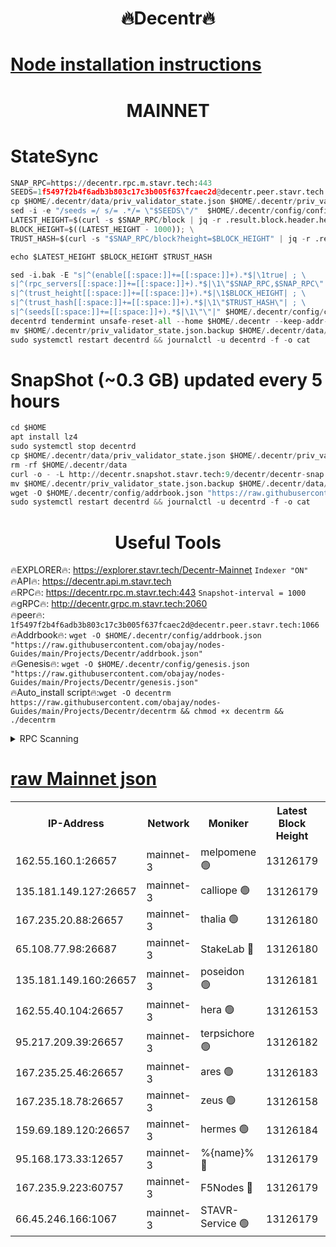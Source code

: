 <h1 align="center"> 🔥Decentr🔥</h1>

[Node installation instructions](https://github.com/obajay/nodes-Guides/tree/main/Projects/Decentr)
=
<h1 align="center"> MAINNET</h1>

# StateSync
```python
SNAP_RPC=https://decentr.rpc.m.stavr.tech:443
SEEDS=1f5497f2b4f6adb3b803c17c3b005f637fcaec2d@decentr.peer.stavr.tech:1066
cp $HOME/.decentr/data/priv_validator_state.json $HOME/.decentr/priv_validator_state.json.backup
sed -i -e "/seeds =/ s/= .*/= \"$SEEDS\"/"  $HOME/.decentr/config/config.toml
LATEST_HEIGHT=$(curl -s $SNAP_RPC/block | jq -r .result.block.header.height); \
BLOCK_HEIGHT=$((LATEST_HEIGHT - 1000)); \
TRUST_HASH=$(curl -s "$SNAP_RPC/block?height=$BLOCK_HEIGHT" | jq -r .result.block_id.hash)

echo $LATEST_HEIGHT $BLOCK_HEIGHT $TRUST_HASH

sed -i.bak -E "s|^(enable[[:space:]]+=[[:space:]]+).*$|\1true| ; \
s|^(rpc_servers[[:space:]]+=[[:space:]]+).*$|\1\"$SNAP_RPC,$SNAP_RPC\"| ; \
s|^(trust_height[[:space:]]+=[[:space:]]+).*$|\1$BLOCK_HEIGHT| ; \
s|^(trust_hash[[:space:]]+=[[:space:]]+).*$|\1\"$TRUST_HASH\"| ; \
s|^(seeds[[:space:]]+=[[:space:]]+).*$|\1\"\"|" $HOME/.decentr/config/config.toml
decentrd tendermint unsafe-reset-all --home $HOME/.decentr --keep-addr-book
mv $HOME/.decentr/priv_validator_state.json.backup $HOME/.decentr/data/priv_validator_state.json
sudo systemctl restart decentrd && journalctl -u decentrd -f -o cat
```
# SnapShot (~0.3 GB) updated every 5 hours
```python
cd $HOME
apt install lz4
sudo systemctl stop decentrd
cp $HOME/.decentr/data/priv_validator_state.json $HOME/.decentr/priv_validator_state.json.backup
rm -rf $HOME/.decentr/data
curl -o - -L http://decentr.snapshot.stavr.tech:9/decentr/decentr-snap.tar.lz4 | lz4 -c -d - | tar -x -C $HOME/.decentr --strip-components 2
mv $HOME/.decentr/priv_validator_state.json.backup $HOME/.decentr/data/priv_validator_state.json
wget -O $HOME/.decentr/config/addrbook.json "https://raw.githubusercontent.com/obajay/nodes-Guides/main/Projects/Decentr/addrbook.json"
sudo systemctl restart decentrd && journalctl -u decentrd -f -o cat
```

 <h1 align="center"> Useful Tools</h1>

🔥EXPLORER🔥:     https://explorer.stavr.tech/Decentr-Mainnet        `Indexer "ON"` \
🔥API🔥:          https://decentr.api.m.stavr.tech \
🔥RPC🔥:          https://decentr.rpc.m.stavr.tech:443              `Snapshot-interval = 1000` \
🔥gRPC🔥:         http://decentr.grpc.m.stavr.tech:2060 \
🔥peer🔥:         `1f5497f2b4f6adb3b803c17c3b005f637fcaec2d@decentr.peer.stavr.tech:1066` \
🔥Addrbook🔥:  `wget -O $HOME/.decentr/config/addrbook.json "https://raw.githubusercontent.com/obajay/nodes-Guides/main/Projects/Decentr/addrbook.json"` \
🔥Genesis🔥:  `wget -O $HOME/.decentr/config/genesis.json "https://raw.githubusercontent.com/obajay/nodes-Guides/main/Projects/Decentr/genesis.json"` \
🔥Auto_install script🔥:`wget -O decentrm https://raw.githubusercontent.com/obajay/nodes-Guides/main/Projects/Decentr/decentrm && chmod +x decentrm && ./decentrm`

<details>
<summary>RPC Scanning</summary>

<h2 align="center"> We scan nodes in real time every 4 hours. And we provide the final result of RPC endpoints.
We cannot influence the operation of these nodes in any way. </h2>


```python
If Voting Power is higher than 0 --> then the Node is a validator of the network and may be subject to attack and be a potential threat to the chain.
```
```python
We marked such validators with a red symbol
```

</details>

[raw Mainnet json](https://rpc-check.decentrm.stavr.tech/decentrm/rpc-decentrm-result.json)
=



<table><tr><th>IP-Address</th><th>Network</th><th>Moniker</th><th>Latest Block Height</th><th>Earliest Block Height</th><th>Catching Up</th><th>Tx Index</th><th>Voting Power</th><th>Scan Time</th></tr><tr><td>162.55.160.1:26657</td><td>mainnet-3</td><td>melpomene 🟢</td><td>13126179</td><td>1688950</td><td>False</td><td>on</td><td>0</td><td>2024-03-01T16:14:08.988119183UTC</td></tr><tr><td>135.181.149.127:26657</td><td>mainnet-3</td><td>calliope 🟢</td><td>13126179</td><td>1688950</td><td>False</td><td>on</td><td>0</td><td>2024-03-01T16:14:11.323874002UTC</td></tr><tr><td>167.235.20.88:26657</td><td>mainnet-3</td><td>thalia 🟢</td><td>13126180</td><td>1688950</td><td>False</td><td>on</td><td>0</td><td>2024-03-01T16:14:16.824443912UTC</td></tr><tr><td>65.108.77.98:26687</td><td>mainnet-3</td><td>StakeLab 🔴</td><td>13126180</td><td>1688950</td><td>False</td><td>on</td><td>5497932</td><td>2024-03-01T16:14:17.158854979UTC</td></tr><tr><td>135.181.149.160:26657</td><td>mainnet-3</td><td>poseidon 🟢</td><td>13126181</td><td>1688950</td><td>False</td><td>on</td><td>0</td><td>2024-03-01T16:14:21.808911178UTC</td></tr><tr><td>162.55.40.104:26657</td><td>mainnet-3</td><td>hera 🟢</td><td>13126153</td><td>1688950</td><td>False</td><td>on</td><td>0</td><td>2024-03-01T16:14:24.113673979UTC</td></tr><tr><td>95.217.209.39:26657</td><td>mainnet-3</td><td>terpsichore 🟢</td><td>13126182</td><td>1688950</td><td>False</td><td>on</td><td>0</td><td>2024-03-01T16:14:28.492217635UTC</td></tr><tr><td>167.235.25.46:26657</td><td>mainnet-3</td><td>ares 🟢</td><td>13126183</td><td>1688950</td><td>False</td><td>on</td><td>0</td><td>2024-03-01T16:14:32.787727941UTC</td></tr><tr><td>167.235.18.78:26657</td><td>mainnet-3</td><td>zeus 🟢</td><td>13126158</td><td>1688950</td><td>False</td><td>on</td><td>0</td><td>2024-03-01T16:14:35.038257893UTC</td></tr><tr><td>159.69.189.120:26657</td><td>mainnet-3</td><td>hermes 🟢</td><td>13126184</td><td>1688950</td><td>False</td><td>on</td><td>0</td><td>2024-03-01T16:14:39.380724988UTC</td></tr><tr><td>95.168.173.33:12657</td><td>mainnet-3</td><td>%{name}% 🔴</td><td>13126179</td><td>8964001</td><td>False</td><td>on</td><td>4277730</td><td>2024-03-01T16:14:12.300389277UTC</td></tr><tr><td>167.235.9.223:60757</td><td>mainnet-3</td><td>F5Nodes 🔴</td><td>13126179</td><td>12380001</td><td>False</td><td>off</td><td>562</td><td>2024-03-01T16:14:12.516825823UTC</td></tr><tr><td>66.45.246.166:1067</td><td>mainnet-3</td><td>STAVR-Service 🟢</td><td>13126179</td><td>13124001</td><td>False</td><td>on</td><td>0</td><td>2024-03-01T16:14:11.849255218UTC</td></tr></table>
